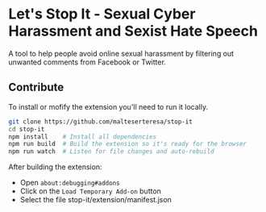 # Let's Stop It - Sexual Cyber Harassment and Sexist Hate Speech

A tool to help people avoid online sexual harassment by filtering out unwanted comments from Facebook or Twitter.

## Contribute

To install or mofify the extension you'll need to run it locally.

```sh
git clone https://github.com/malteserteresa/stop-it
cd stop-it
npm install    # Install all dependencies
npm run build  # Build the extension so it's ready for the browser
npm run watch  # Listen for file changes and auto-rebuild
```

After building the extension:
- Open `about:debugging#addons`
- Click on the `Load Temporary Add-on` button
- Select the file stop-it/extension/manifest.json
